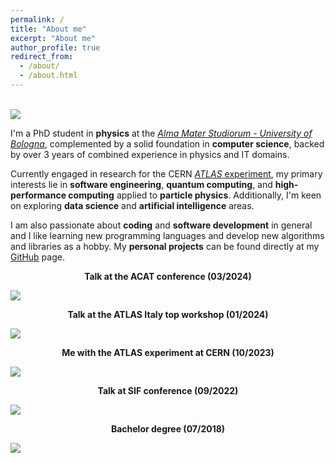 ```yaml
---
permalink: /
title: "About me"
excerpt: "About me"
author_profile: true
redirect_from: 
  - /about/
  - /about.html
---
```


<br/><img src='http://JustWhit3.github.io/images/emc.jpeg'>

I'm a PhD student in **physics** at the [*Alma Mater Studiorum - University of Bologna*](https://www.unibo.it/it), complemented by a solid foundation in **computer science**, backed by over 3 years of combined experience in physics and IT domains. 

Currently engaged in research for the CERN  [*ATLAS* experiment](https://atlas.cern/), my primary interests lie in **software engineering**, **quantum computing**, and **high-performance computing** applied to **particle physics**. Additionally, I'm keen on exploring **data science** and **artificial intelligence** areas.

I am also passionate about **coding** and **software development** in general and I like learning new programming languages and develop new algorithms and libraries as a hobby. My **personal projects** can be found directly at my [GitHub](https://github.com/JustWhit3) page.

<p align="center"><b>Talk at the ACAT conference (03/2024)</b></p>

<img src='http://JustWhit3.github.io/images/acat.jpg'><br/>

<p align="center"><b>Talk at the ATLAS Italy top workshop (01/2024)</b></p>

<img src='http://JustWhit3.github.io/images/top_talk.JPG'><br/>

<p align="center"><b>Me with the ATLAS experiment at CERN (10/2023)</b></p>

<img src='http://JustWhit3.github.io/images/ATLAS.jpg'><br/>

<p align="center"><b>Talk at SIF conference (09/2022)</b></p>

<img src='http://JustWhit3.github.io/images/SIF_talk.jpg'><br/>

<p align="center"><b>Bachelor degree (07/2018)</b></p>

<img src='http://JustWhit3.github.io/images/fb.jpg'>